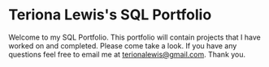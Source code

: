 # Teriona Lewis's SQL Portfolio 

Welcome to my SQL Portfolio. This portfolio will contain projects that I have worked on and completed. Please come take a look. If you have any questions feel free to email me at terionalewis@gmail.com. Thank you.
